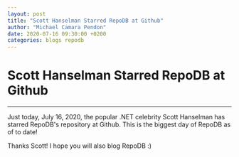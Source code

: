 ```yaml
---
layout: post
title: "Scott Hanselman Starred RepoDB at Github"
author: "Michael Camara Pendon"
date: 2020-07-16 09:30:00 +0200
categories: blogs repodb
---
```


# Scott Hanselman Starred RepoDB at Github

---

Just today, July 16, 2020, the popular .NET celebrity Scott Hanselman has starred RepoDB's repository at Github. This is the biggest day of RepoDB as of to date!

Thanks Scott! I hope you will also blog RepoDB :)
